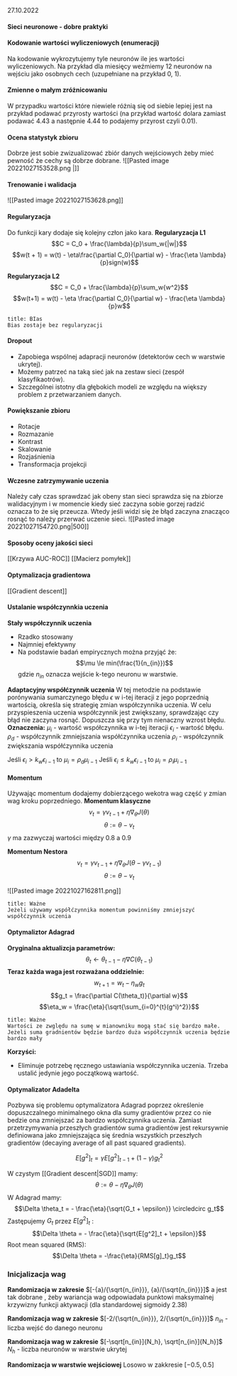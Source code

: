 27.10.2022

#### Sieci neuronowe - dobre praktyki
#### Kodowanie wartości wyliczeniowych (enumeracji)
Na kodowanie wykrozytujemy tyle neuronów ile jes wartości wyliczeniowych. Na przykład dla miesięcy weźmiemy 12 neuronów na wejściu jako osobnych cech (uzupełniane na przykład 0, 1).

#### Zmienne o małym zróżnicowaniu
W przypadku wartości które niewiele różnią się od siebie lepiej jest na przykład podawać przyrosty wartości (na przykład wartość dolara zamiast podawać 4.43 a następnie 4.44 to podajemy przyrost czyli 0.01).

#### Ocena statystyk zbioru
Dobrze jest sobie zwizualizować zbiór danych wejściowych żeby mieć pewność że cechy są dobrze dobrane.
![[Pasted image 20221027153528.png |]]

#### Trenowanie i walidacja
![[Pasted image 20221027153628.png]]

#### Regularyzacja
Do funkcji kary dodaje się kolejny człon jako kara.
**Regularyzacja L1**
$$C = C_0 + \frac{\lambda}{p}\sum_w{|w|}$$
$$w(t + 1) = w(t) - \eta\frac{\partial C_0}{\partial w} - \frac{\eta \lambda}{p}sign(w)$$

**Regularyzacja L2**
$$C = C_0 + \frac{\lambda}{p}\sum_w{w^2}$$
$$w(t+1) = w(t) - \eta \frac{\partial C_0}{\partial w} - \frac{\eta \lambda}{p}w$$

```ad-warning
title: BIas
Bias zostaje bez regularyzacji

```


#### Dropout
- Zapobiega wspólnej adapracji neuronów (detektorów cech w warstwie ukrytej).
- Możemy patrzeć na taką sieć jak na zestaw sieci (zespół klasyfikaotrów).
- Szczególnei istotny dla głębokich modeli ze względu na większy problem z przetwarzaniem danych.

#### Powiększanie zbioru
- Rotacje
- Rozmazanie
- Kontrast
- Skalowanie
- Rozjaśnienia
- Transformacja projekcji

#### Wczesne zatrzymywanie uczenia
Należy cały czas sprawdzać jak obeny stan sieci sprawdza się na zbiorze walidacyjnym i w momencie kiedy sieć zaczyna sobie gorzej radzić oznacza to że się przeucza. Wtedy jeśli widzi się że błąd zaczyna znacząco rosnąć to należy przerwać uczenie sieci.
![[Pasted image 20221027154720.png|500]]

#### Sposoby oceny jakości sieci
[[Krzywa AUC-ROC]]
[[Macierz pomyłek]]

#### Optymalizacja gradientowa
[[Gradient descent]]

#### Ustalanie współczynnkia uczenia
**Stały współczynnik uczenia**
- Rzadko stosowany
- Najmniej efektywny
- Na podstawie badań empirycznych można przyjąć że:
$$\mu \le min(\frac{1}{n_{in}})$$
gdzie $n_{in}$ oznacza wejście k-tego neuronu w warstwie.

**Adaptacyjny współćzynnik uczenia**
W tej metodzie na podstawie porónywania sumarczynego błędu $\epsilon$ w i-tej iteracji z jego poprzednią wartością, określa się strategię zmian współczynnika uczenia.
W celu przyspieszenia uczenia współczynnik jest zwiększany, sprawdzając czy błąd nie zaczyna rosnąć. Dopuszcza się przy tym nienaczny wzrost błędu.
**Oznaczenia:**
$\mu_i$ - wartość współczynnika w i-tej iteracji
$\epsilon_i$ - wartość błędu.
$\rho_d$ - współczynnik zmniejszania współćzynnika uczenia
$\rho_i$ - współczynnik zwiększania współćzynnika uczenia

Jeśli $\epsilon_i \gt k_w\epsilon_{i-1}$ to $\mu_{i} = \rho_d \mu_{i-1}$
Jeśli $\epsilon_i \le k_w\epsilon_{i-1}$ to $\mu_{i} = \rho_i \mu_{i-1}$

#### Momentum
Używając momentum dodajemy dobierzącego wekotra wag część $\gamma$ zmian wag kroku poprzedniego.
**Momentum klasyczne** 
$$v_t = \gamma v_{t - 1} + \eta \nabla_\theta J(\theta)$$
$$\theta := \theta - v_t$$
$\gamma$ ma zazwyczaj wartości między 0.8 a 0.9

**Momentum Nestora**
$$v_t = \gamma v_{t - 1} + \eta \nabla_{\theta}J(\theta - \gamma v_{t-1})$$
$$\theta := \theta - v_t$$

![[Pasted image 20221027162811.png]]

```ad-warning
title: Ważne
Jeżeli używamy współćzynnika momentum powinniśmy zmniejszyć współćzynnik uczenia
```

#### Optymaliztor Adagrad
**Oryginalna aktualizcja parametrów:**
$$\theta_t \leftarrow \theta_{t - 1} - \eta \nabla C(\theta_{t - 1})$$
**Teraz każda waga jest rozważana oddzielnie:**
$$w_{t + 1} = w_t - \eta_w g_t $$
$$g_t = \frac{\partial C(\theta_t)}{\partial w}$$
$$\eta_w = \frac{\eta}{\sqrt{\sum_{i=0}^{t}(g^i)^2}}$$

```ad-warning
title: Ważne
Wartości ze zwględu na sumę w mianowniku mogą stać się bardzo małe. Jeżeli suma gradnientów będzie bardzo duża współczynnik uczenia będzie bardzo mały

```
**Korzyści:**
- Eliminuje potrzebę ręcznego ustawiania współczynnika uczenia. Trzeba ustalić jedynie jego początkową wartość.

#### Optymalizator Adadelta
Pozbywa się problemu optymalizatora Adagrad poprzez określenie dopuszczalnego minimalnego okna dla sumy gradientów przez co nie bedzie ona zmniejszać za bardzo współczynnika uczenia.
Zamiast przetrzymywania przeszłych gradientów suma gradientów jest rekursywnie  definiowana jako zmniejszająca się średnia wszystkich przeszłych gradientów (decaying average of all past squared gradients).

$$E[g^2]_t = \gamma E[g^2]_{t - 1} + (1 - \gamma)g_t^2$$

W czystym [[Gradient descent|SGD]] mamy:
$$\theta := \theta - \eta \nabla_{\theta}J(\theta)$$
W Adagrad mamy:
$$\Delta \theta_t = - \frac{\eta}{\sqrt{G_t + \epsilon}} \circledcirc g_t$$
Zastępujemy $G_t$ przez $E[g^2]_t$ :
$$\Delta \theta = - \frac{\eta}{\sqrt{E[g^2]_t + \epsilon}}$$
Root mean squared (RMS):
$$\Delta \theta = -\frac{\eta}{RMS[g]_t}g_t$$
### Inicjalizacja wag
**Randomizacja w zakresie** $[-{a}/{\sqrt{n_{in}}}, {a}/{\sqrt{n_{in}}}]$ 
a jest tak dobrane , żeby wariancja wag odpowiadała punktowi maksymalnej krzywizny funkcji aktywacji (dla standardowej sigmoidy 2.38)

**Randomizacja wag w zakresie** $[-2/{\sqrt{n_{in}}}, 2/{\sqrt{n_{in}}}]$
$n_{in}$ - liczba wejść do danego neuronu

**Randomizacja wag w zakresie** $[-\sqrt[n_{in}]{N_h}, \sqrt[n_{in}]{N_h}]$
$N_h$ - liczba neuronów w warstwie ukrytej

**Randomizacja w warstwie wejściowej**
Losowo w zakkresie $[-0.5, 0.5]$

